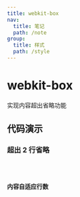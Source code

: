 ```yaml
---
title: webkit-box
nav:
  title: 笔记
  path: /note
group:
  title: 样式
  path: /style
---
```


# webkit-box

实现内容超出省略功能

## 代码演示

### 超出 2 行省略

<code src="./demo/demo1.tsx" />

### 内容自适应行数

<code src="./demo/demo2.tsx" />
